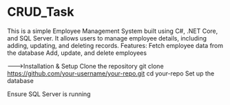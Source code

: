 # CRUD_Task
This is a simple Employee Management System built using C#, .NET Core, and SQL Server. It allows users to manage employee details, including adding, updating, and deleting records.
Features: 
 Fetch employee data from the database
 Add, update, and delete employees

--->Installation & Setup
    Clone the repository
git clone https://github.com/your-username/your-repo.git
cd your-repo
Set up the database

Ensure SQL Server is running



